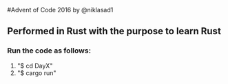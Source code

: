 #Advent of Code 2016 by @niklasad1
## Performed in Rust with the purpose to learn Rust
### Run the code as follows: 
1. "$ cd DayX"
2. "$ cargo run"
